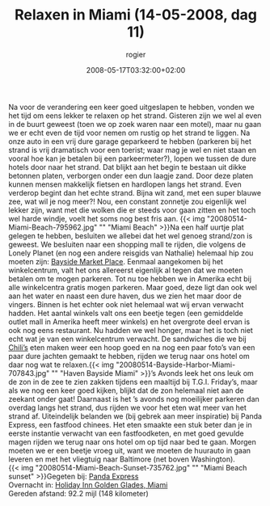 ﻿---
title: Relaxen in Miami (14-05-2008, dag 11)
author: rogier
type: post
date: 2008-05-17T03:32:00+02:00
url: /weblog/2008/05/17/relaxen-in-miami-14-05-2008-dag-11/
commentFolder: 2008-05-17-relaxen-in-miami-14-05-2008-dag-11
categories:
- Vakantie
tags:
- Amerika
- Oost-kant
resources:
- src: 20080514-Miami-Beach-795962.jpg
  title: Miami Beach
- src: 20080514-Bayside-Harbor-Miami-707843.jpg
  title: Haven Bayside Miami
- src: 20080514-Miami-Beach-Sunset-735762.jpg
  title: Miami Beach sunset

---
Na voor de verandering een keer goed uitgeslapen te hebben, vonden we het tijd om eens lekker te relaxen op het strand. Gisteren zijn we wel al even in de buurt geweest (toen we op zoek waren naar een motel), maar nu gaan we er echt even de tijd voor nemen om rustig op het strand te liggen. Na onze auto in een vrij dure garage geparkeerd te hebben (parkeren bij het strand is vrij dramatisch voor een toerist; waar mag je wel en niet staan en vooral hoe kan je betalen bij een parkeermeter?), lopen we tussen de dure hotels door naar het strand. Dat blijkt aan het begin te bestaan uit dikke betonnen platen, verborgen onder een dun laagje zand. Door deze platen kunnen mensen makkelijk fietsen en hardlopen langs het strand. Even verderop begint dan het echte strand. Bijna wit zand, met een super blauwe zee, wat wil je nog meer?! Nou, een constant zonnetje zou eigenlijk wel lekker zijn, want met die wolken die er steeds voor gaan zitten en het toch wel harde windje, voelt het soms nog best fris aan. {{< img "20080514-Miami-Beach-795962.jpg" ""  "Miami Beach" >}}Na een half uurtje plat gelegen te hebben, besluiten we allebei dat het wel genoeg strand/zon is geweest. We besluiten naar een shopping mall te rijden, die volgens de Lonely Planet (en nog een andere reisgids van Nathalie) helemaal hip zou moeten zijn: [Bayside Market Place](http://www.baysidemarketplace.com/). Eenmaal aangekomen bij het winkelcentrum, valt het ons allereerst eigenlijk al tegen dat we moeten betalen om te mogen parkeren. Tot nu toe hebben we in Amerika echt bij alle winkelcentra gratis mogen parkeren. Maar goed, deze ligt dan ook wel aan het water en naast een dure haven, dus we zien het maar door de vingers. Binnen is het echter ook niet helemaal wat wij ervan verwacht hadden. Het aantal winkels valt ons een beetje tegen (een gemiddelde outlet mall in Amerika heeft meer winkels) en het overgrote deel ervan is ook nog eens restaurant. Nu hadden we wel honger, maar het is toch niet echt wat je van een winkelcentrum verwacht. De sandwiches die we bij [Chili’s](http://www.chilis.com/) eten maken weer een hoop goed en na nog een paar foto’s van een paar dure jachten gemaakt te hebben, rijden we terug naar ons hotel om daar nog wat te relaxen.{{< img "20080514-Bayside-Harbor-Miami-707843.jpg" ""  "Haven Bayside Miami" >}}’s Avonds leek het ons leuk om de zon in de zee te zien zakken tijdens een maaltijd bij T.G.I. Friday’s, maar als we nog een keer goed kijken, blijkt dat de zon helemaal niet aan de zeekant onder gaat! Daarnaast is het ’s avonds nog moeilijker parkeren dan overdag langs het strand, dus rijden we voor het eten wat meer van het strand af. Uiteindelijk belanden we (bij gebrek aan meer inspiratie) bij Panda Express, een fastfood chinees. Het eten smaakte een stuk beter dan je in eerste instantie verwacht van een fastfoodketen, en met goed gevulde magen rijden we terug naar ons hotel om op tijd naar bed te gaan. Morgen moeten we er een beetje vroeg uit, want we moeten de huurauto in gaan leveren en met het vliegtuig naar Baltimore (net boven Washington).  
{{< img "20080514-Miami-Beach-Sunset-735762.jpg" ""  "Miami Beach sunset" >}}Gegeten bij: [Panda Express](http://www.pandaexpress.com/)   
Overnacht in: [Holiday Inn Golden Glades, Miami](http://www.ichotelsgroup.com/h/d/hi/1/en/hotel/miagg?_requestid=42852)  
Gereden afstand:  92.2 mijl (148 kilometer)
